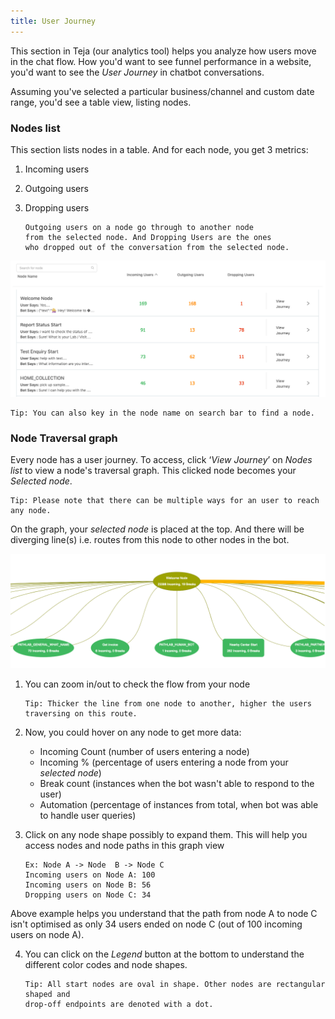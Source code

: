 ```yaml
---
title: User Journey
---
```


This section in Teja (our analytics tool) helps you analyze how users move in the chat flow. How you'd want to see funnel performance in a website, you'd want to see the *User Journey* in chatbot conversations. 

Assuming you've selected a particular business/channel and custom date range, you'd see a table view, listing nodes. 

### Nodes list

This section lists nodes in a table. And for each node, you get 3 metrics:
1. Incoming users
2. Outgoing users
3. Dropping users

       Outgoing users on a node go through to another node 
       from the selected node. And Dropping Users are the ones 
       who dropped out of the conversation from the selected node. 

![Nodes table](/docs/bot-analytics/assets/user-journey-node-list.png)

    Tip: You can also key in the node name on search bar to find a node.

### Node Traversal graph

Every node has a user journey. To access, click ‘*View Journey*’ on *Nodes list* to view a node's traversal graph. This clicked node becomes your *Selected node*.

    Tip: Please note that there can be multiple ways for an user to reach any node.  

On the graph, your *selected node* is placed at the top. And there will be diverging line(s) i.e. routes from this node to other nodes in the bot. 

![User Journey](/docs/bot-analytics/assets/user-journey-node-traversal-graph.png)

1. You can zoom in/out to check the flow from your node

       Tip: Thicker the line from one node to another, higher the users traversing on this route.

2. Now, you could hover on any node to get more data:
   - Incoming Count (number of users entering a node)
   - Incoming % (percentage of users entering a node from your *selected node*)
   - Break count (instances when the bot wasn't able to respond to the user)
   - Automation (percentage of instances from total, when bot was able to handle user queries)

3. Click on any node shape possibly to expand them. This will help you access nodes and node paths in this graph view
 
       Ex: Node A -> Node  B -> Node C 
       Incoming users on Node A: 100
       Incoming users on Node B: 56
       Dropping users on Node C: 34
        
Above example helps you understand that the path from node A to node C isn't optimised as only 34 users ended on node C 
(out of 100 incoming users on node A). 
        
4. You can click on the *Legend* button at the bottom to understand the different color codes and node shapes.

       Tip: All start nodes are oval in shape. Other nodes are rectangular shaped and 
       drop-off endpoints are denoted with a dot. 


